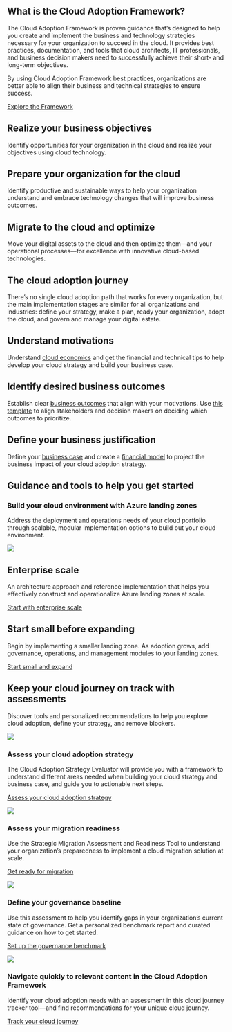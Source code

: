 ## What is the Cloud Adoption Framework?

The Cloud Adoption Framework is proven guidance that’s designed to help you create and implement the business and technology strategies necessary for your organization to succeed in the cloud. It provides best practices, documentation, and tools that cloud architects, IT professionals, and business decision makers need to successfully achieve their short- and long-term objectives.

By using Cloud Adoption Framework best practices, organizations are better able to align their business and technical strategies to ensure success.

[Explore the Framework](https://docs.microsoft.com/en-us/azure/cloud-adoption-framework/)

## Realize your business objectives

Identify opportunities for your organization in the cloud and realize your objectives using cloud technology.

## Prepare your organization for the cloud

Identify productive and sustainable ways to help your organization understand and embrace technology changes that will improve business outcomes.

## Migrate to the cloud and optimize

Move your digital assets to the cloud and then optimize them—and your operational processes—for excellence with innovative cloud-based technologies.

## The cloud adoption journey

There’s no single cloud adoption path that works for every organization, but the main implementation stages are similar for all organizations and industries: define your strategy, make a plan, ready your organization, adopt the cloud, and govern and manage your digital estate.

## Understand motivations

Understand [cloud economics](https://azure.microsoft.com/en-us/overview/cloud-economics/) and get the financial and technical tips to help develop your cloud strategy and build your business case.

## Identify desired business outcomes

Establish clear [business outcomes](https://aka.ms/adopt/strategy/businessoutcomes) that align with your motivations. Use [this template](https://aka.ms/adopt/strategy/businessoutcomes/template) to align stakeholders and decision makers on deciding which outcomes to prioritize.

## Define your business justification

Define your [business case](https://aka.ms/adopt/strategy/businesscase) and create a [financial model](https://aka.ms/adopt/strategy/financialmodels) to project the business impact of your cloud adoption strategy.

## Guidance and tools to help you get started

### Build your cloud environment with Azure landing zones

Address the deployment and operations needs of your cloud portfolio through scalable, modular implementation options to build out your cloud environment.

![](https://azurecomcdn.azureedge.net/cvt-59c970d4a01a11a415d21d7b1e89b8cee263ddbfcc45158b1719792a36bbb47b/images/page/overview/cloud-enablement/cloud-adoption-framework/guidance-and-tools.svg)

## Enterprise scale

An architecture approach and reference implementation that helps you effectively construct and operationalize Azure landing zones at scale.

[Start with enterprise scale](https://docs.microsoft.com/en-us/azure/cloud-adoption-framework/ready/enterprise-scale/)

## Start small before expanding

Begin by implementing a smaller landing zone. As adoption grows, add governance, operations, and management modules to your landing zones.

[Start small and expand](https://docs.microsoft.com/en-us/azure/cloud-adoption-framework/ready/landing-zone/migrate-landing-zone/)

## Keep your cloud journey on track with assessments

Discover tools and personalized recommendations to help you explore cloud adoption, define your strategy, and remove blockers.

![](https://azurecomcdn.azureedge.net/cvt-59c970d4a01a11a415d21d7b1e89b8cee263ddbfcc45158b1719792a36bbb47b/images/page/overview/cloud-enablement/cloud-adoption-framework/value-prop-strategy.png)

### Assess your cloud adoption strategy

The Cloud Adoption Strategy Evaluator will provide you with a framework to understand different areas needed when building your cloud strategy and business case, and guide you to actionable next steps.

[Assess your cloud adoption strategy](https://docs.microsoft.com/en-us/assessments/?mode=pre-assessment&id=8fefc6d5-97ac-42b3-8e97-d82701e55bab)

![](https://azurecomcdn.azureedge.net/cvt-59c970d4a01a11a415d21d7b1e89b8cee263ddbfcc45158b1719792a36bbb47b/images/page/overview/cloud-enablement/cloud-adoption-framework/value-prop-2.png)

### Assess your migration readiness

Use the Strategic Migration Assessment and Readiness Tool to understand your organization’s preparedness to implement a cloud migration solution at scale.

[Get ready for migration](https://aka.ms/smarttool)

![](https://azurecomcdn.azureedge.net/cvt-59c970d4a01a11a415d21d7b1e89b8cee263ddbfcc45158b1719792a36bbb47b/images/page/overview/cloud-enablement/cloud-adoption-framework/value-prop-3.png)

### Define your governance baseline

Use this assessment to help you identify gaps in your organization’s current state of governance. Get a personalized benchmark report and curated guidance on how to get started.

[Set up the governance benchmark](https://aka.ms/adopt/gov/assess)

![](https://azurecomcdn.azureedge.net/cvt-59c970d4a01a11a415d21d7b1e89b8cee263ddbfcc45158b1719792a36bbb47b/images/page/overview/cloud-enablement/cloud-adoption-framework/value-prop-1.png)

### Navigate quickly to relevant content in the Cloud Adoption Framework

Identify your cloud adoption needs with an assessment in this cloud journey tracker tool—and find recommendations for your unique cloud journey.

[Track your cloud journey](https://aka.ms/adopt/journeytracker)
